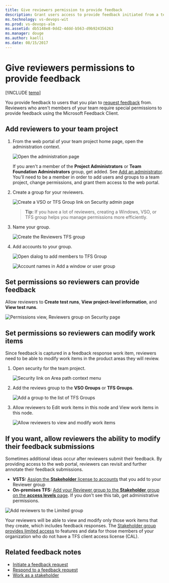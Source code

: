 ```yaml
---
title: Give reviewers permission to provide feedback 
description: Grant users access to provide feedback initiated from a team project in Visual Studio Team Services (VSTS) and Team Foundation Server (TFS)
ms.technology: vs-devops-wit
ms.prod: vs-devops-alm
ms.assetid: db5148e8-0dd2-4ddd-b563-d9b924356263  
ms.manager: douge
ms.author: kaelli
ms.date: 08/15/2017
---
```


# Give reviewers permissions to provide feedback


[!INCLUDE [temp](../_shared/version-vsts-tfs-all-versions.md)]

You provide feedback to users that you plan to [request feedback](get-feedback.md) from. Reviewers who aren't members of your team require special permissions to provide feedback using the Microsoft Feedback Client. 

## Add reviewers to your team project

1.	From the web portal of your team project home page, open the administration context.  

	![Open the administration page](_img/ALM_CAL_OpenAdminPage.png)  

	If you aren't a member of the **Project Administrators** or **Team Foundation Administrators** group, get added. See [Add an administrator](../security/set-project-collection-level-permissions.md). You'll need to be a member in order to add users and groups to a team project, change permissions, and grant them access to the web portal.

2. Create a group for your reviewers.

	![Create a VSO or TFS Group link on Security admin page ](_img/ALM_GP_CreateTFSGroup.png)

	><b>Tip: </b> If you have a lot of reviewers, creating a Windows, VSO, or TFS group helps you manage permissions more efficiently.
 	
3. Name your group.  

	![Create the Reviewers TFS group ](_img/ALM_GP_NameGroup.png)  
	
4. Add accounts to your group.  

	![Open dialog to add members to TFS Group ](_img/ALM_GP_AddAccounts.png)  
	
	![Account names in Add a window or user group](_img/ALM_GP_AddUser.png)  

## Set permissions so reviewers can provide feedback

Allow reviewers to **Create test runs**, **View project-level information**, and **View test runs**.

![Permissions view, Reviewers group on Security page ](_img/ALM_GP_SetPermsProvide.png)

## Set permissions so reviewers can modify work items

Since feedback is captured in a feedback response work item, reviewers need to be able to modify work items in the product areas they will review.

1. Open security for the team project.

	![Security link on Area path context menu ](_img/ALM_GP_SetPermsModify_Open.png)

2. Add the reviews group to the **VSO Groups** or **TFS Groups**. 

	![Add a group to the list of TFS Groups ](_img/ALM_GP_SetPermsModify_Add.png)

3. Allow reviewers to Edit work items in this node and View work items in this node. 

	![Allow reviewers to view and modify work items ](_img/ALM_GP_SetPermsModify_Edit.png)

## If you want, allow reviewers the ability to modify their feedback submissions

Sometimes additional ideas occur after reviewers submit their feedback. By providing access to the web portal, reviewers can revisit and further annotate their feedback submissions. 

- **VSTS:**  [Assign the **Stakeholder** license to accounts](../accounts/add-account-users-assign-access-levels.md) that you add to your Reviewer group   
- **On-premises TFS:**  [Add your Reviewer group to the **Stakeholder** group on the **access levels** page](../security/change-access-levels.md). If you don't see this tab, get administrative permissions. 

![Add reviewers to the Limited group](_img/ALM_GP_ModifyFeedback.png)
 
Your reviewers will be able to view and modify only those work items that they create, which includes feedback responses. The [Stakeholder group provides limited access](../security/get-started-stakeholder.md) to features and data for those members of your organization who do not have a TFS client access license (CAL). 


## Related feedback notes  

- [Initiate a feedback request](get-feedback.md)  
- [Respond to a feedback request](give-feedback.md)  
- [Work as a stakeholder](../security/get-started-stakeholder.md) 



